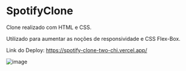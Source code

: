 # SpotifyClone


Clone realizado com HTML e CSS.

Utilizado para aumentar as noções de responsividade e CSS Flex-Box.

Link do Deploy: https://spotify-clone-two-chi.vercel.app/


![image](https://user-images.githubusercontent.com/101595139/164011991-4d8af33f-7c2b-4dc0-ba09-c9fd9956219a.png)

